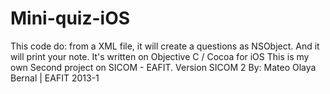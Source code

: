 Mini-quiz-iOS
=============

This code do: from a XML file, it will create a questions as NSObject. And it will print your note. It's written on Objective C / Cocoa for iOS
This is my own Second project on SICOM - EAFIT. Version SICOM 2 By: Mateo Olaya Bernal | EAFIT 2013-1
